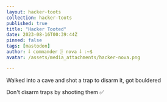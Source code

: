 ```yaml
---
layout: hacker-toots
collection: hacker-toots
published: true
title: "Hacker Tooted"
date: 2023-08-16T00:39:44Z
pinned: false
tags: [mastodon]
author: ⸸ commander ░ nova ⸸ :~$
avatar: /assets/media_attachments/hacker-nova.png

---
```


<p>Walked into a cave and shot a trap to disarm it, got bouldered</p><p>Don&#39;t disarm traps by shooting them ✅​</p>


